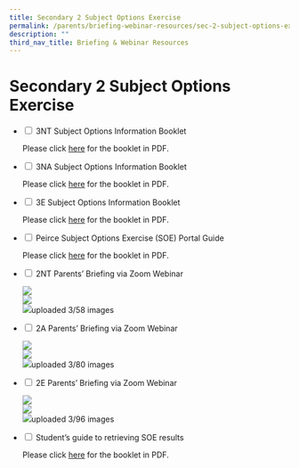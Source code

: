 ```yaml
---
title: Secondary 2 Subject Options Exercise
permalink: /parents/briefing-webinar-resources/sec-2-subject-options-exercise/
description: ""
third_nav_title: Briefing & Webinar Resources
---
```

# **Secondary 2 Subject Options Exercise**




<ul class="jekyllcodex_accordion">
  <li>
    <input type="checkbox" id="accordion1">
    <label for="accordion1">3NT Subject Options Information Booklet</label>
    <div>
			<p>Please click <a href="/files/3NT-Booklet-22.pdf"> here</a> for the booklet in PDF.</p>
    </div>
	</li>
	 <li>
    <input type="checkbox" id="accordion2">
    <label for="accordion2">3NA Subject Options Information Booklet</label>
    <div>
      <p>Please click <a href="files/3NA-Booklet-22_updated-20June.pdf"> here</a> for the booklet in PDF.</p>
    </div>
	</li>
	 <li>
    <input type="checkbox" id="accordion3">
    <label for="accordion3">3E Subject Options Information Booklet</label>
    <div>
      <p>Please click <a href="/files/3Exp-Booklet-22_updated-20June.pdf"> here</a> for the booklet in PDF.</p>
    </div>
	</li>
	<li>
    <input type="checkbox" id="accordion4">
    <label for="accordion4">Peirce Subject Options Exercise (SOE) Portal Guide</label>
    <div>
      <p>Please click <a href="/files/Peirce_Online_Guide_EOY_2022-1.pdf"> here</a> for the booklet in PDF.</p>
    </div>
	</li>
	<li>
    <input type="checkbox" id="accordion5">
    <label for="accordion5">2NT Parents’ Briefing via Zoom Webinar</label>
    <div>
      <p><img src="/images/Sec-2T-SSOE-2021-updated_25March-latest_Page_01-1536x1152-1.jpg"><br><img src="/images/Sec-2T-SSOE-2021-updated_25March-latest_Page_02-1536x1152-1.jpg"><br><img src="/images/Sec-2T-SSOE-2021-updated_25March-latest_Page_03-1536x1152-1.jpg">uploaded 3/58 images</p>
    </div>
	</li>
		<li>
    <input type="checkbox" id="accordion6">
    <label for="accordion6"> 2A Parents’ Briefing via Zoom Webinar</label>
    <div>
      <p><img src="/images/Sec-2A-SSOE-2021-updated_25-Mar-latest_Page_01-1536x1152-1.jpg"><br><img src="/images/Sec-2A-SSOE-2021-updated_25-Mar-latest_Page_02-1536x1152-1.jpg"><br><img src="/images/Sec-2A-SSOE-2021-updated_25-Mar-latest_Page_03-1536x1152-1.jpg">uploaded 3/80 images</p>
    </div>
	</li>
			<li>
    <input type="checkbox" id="accordion7">
    <label for="accordion7">2E Parents’ Briefing via Zoom Webinar</label>
    <div>
      <p><img src="/images/Sec-2E-SSOE-2021_updated_25Marchlatest_Page_01-1536x1152-1.jpg"><br><img src="/images/Sec-2E-SSOE-2021_updated_25Marchlatest_Page_02-1536x1152-1.jpg"><br><img src="/images/Sec-2E-SSOE-2021_updated_25Marchlatest_Page_03-1536x1152-1.jpg">uploaded 3/96 images</p>
    </div>
	</li>
	<li>
    <input type="checkbox" id="accordion8">
    <label for="accordion8">Student’s guide to retrieving SOE results</label>
    <div>
      <p>Please click <a href="/files/Students-guide-to-retrieving-SOE-results-on-AsknLearn.pdf"> here</a> for the booklet in PDF.</p>
    </div>
	</li>
	</ul>